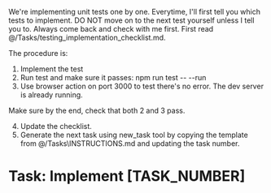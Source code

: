 We're implementing unit tests one by one.
Everytime, I'll first tell you which tests to implement.
DO NOT move on to the next test yourself unless I tell you to.
Always come back and check with me first.
First read @/Tasks/testing_implementation_checklist.md. 

The procedure is:
1. Implement the test
2. Run test and make sure it passes: npm run test -- --run
3. Use browser action on port 3000 to test there's no error. The dev server is already running.

Make sure by the end, check that both 2 and 3 pass.

4. Update the checklist.
5. Generate the next task using new_task tool by copying the template from @/Tasks\INSTRUCTIONS.md and updating the task number.

# Task: Implement [TASK_NUMBER]



